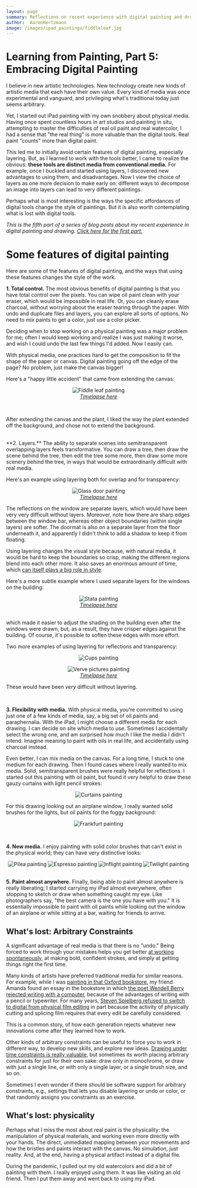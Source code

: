 ```yaml
---
layout: page
summary: Reflections on recent experience with digital painting and drawing
author:  AaronHertzmann
image: /images/ipad_paintings/fiddleleaf.jpg
---
```





# Learning from Painting, Part 5: Embracing Digital Painting


I believe in new artistic technologies. New technology create new kinds of artistic media that each have their own value. Every kind of media was once experimental and vanguard, and privileging what's traditional today just seems arbitrary. 

Yet, I started out iPad painting with my own snobbery about physical media.
Having once spent countless hours in art studios and painting in situ, attempting to master the difficulties of real oil paint and real watercolor, I had a sense that "the real thing" is more valuable than the digital tools. Real paint "counts" more than digital paint.

This led me to initially avoid certain features of digital painting, especially layering. But, as I learned to work with the tools better, I came to realize the obvious: **these tools are distinct media from conventional media.** For example, once I buckled and started using layers, I discovered new advantages to using them, and disadvantages. Now I view the choice of layers as one more decision to make early on: different ways to decompose an image into layers can lead to very different paintings.

Perhaps what is most interesting is the ways the specific affordances of digital tools change the style of paintings.  But it is also worth contemplating what is lost with digital tools.

*This is the fifth part of a series of blog posts about my recent experience in digital painting and drawing. [Click here for the first part.](/2020/10/05/art-is-a-process.html)*  


Some features of digital painting
===

Here are some of the features of digital painting, and the ways that using these features changes the style of the work.

**1. Total control.** 
The most obvious benefits of digital painting is that you have total control over the pixels. You can wipe oil paint clean with your eraser, which would be impossible in real life. Or, you can cleanly erase charcoal, without worrying about the eraser tearing through the paper.  With undo and duplicate files and layers, you can explore all sorts of options.   No need to mix paints to get a color, just use a color picker.

Deciding when to stop working on a physical painting was a major problem for me; often I would keep working and realize I was just making it worse, and wish I could undo the last few things I'd added. Now I easily can.

With physical media, one practices hard to get the composition to fit the shape of the paper or canvas. Digital painting going off the edge of the page? No problem, just make the canvas bigger!

Here's a "happy little accident" that came from extending the canvas:

<center>
<figure>
<img src="../../../images/ipad_paintings/fiddleleaf.jpg" alt="Fiddle leaf painting">
<figcaption align="center"><I>
<a href="https://www.instagram.com/p/B7lkjXip-g5/">Timelapse here</a>
</I></figcaption>
</figure>
</center>
<br>

After extending the canvas and the plant, I liked the way the plant  extended off the background, and chose not to extend the background.

<BR>
**2. Layers.**
The ability to separate scenes into semitransparent overlapping layers feels transformative. You can draw a tree, then draw the scene behind the tree, then edit the tree some more, then draw some more scenery behind the tree, in ways that would be extraordinarily difficult with real media. 

Here's an example using layering both for overlap and for transparency:
<center>
<figure>
<img src="../../../images/ipad_paintings/glassdoor.jpg" alt="Glass door painting">
<figcaption align="center"><I>
<a href="https://www.instagram.com/p/B9wxiwfpl7S/">Timelapse here</a>
</I></figcaption>
</figure>
</center>
The reflections on the window are separate layers, which would have been very very difficult without layers.  Moreover, note how there are sharp edges between the window bar, whereas other object boundaries (within single layers) are softer. The doormat is also on a separate layer from the floor underneath it, and apparently I didn't think to add a shadow to keep it from floating.

Using layering changes the visual style because, with natural media, it would be hard to keep the boundaries so crisp, making the different regions blend into each other more. It also saves an enormous amount of time, which [can itself plays a big role in style](/2020/10/26/time-and-speed.html).

Here's a more subtle example where I used separate layers for the windows on the building:
<center>
<figure>
<img src="../../../images/ipad_paintings/stata.jpg" alt="Stata painting">
<figcaption align="center"><I>
<a href="https://www.instagram.com/p/B5QI2LsJzF9/">Timelapse here</a>
</I></figcaption>
</figure>
</center>
<br>
which made it easier to adjust the shading on the building even after the windows were drawn, but, as a result, they have crisper edges against the building. Of course, it's possible to soften these edges with more effort.


Two more examples of using layering for reflections and transparency:
<center>
<figure>
<img src="../../../images/ipad_paintings/cups.jpg" alt="Cups painting">
</figure>
</center>


<center>
<figure>
<img src="../../../images/ipad_paintings/verve_pix.jpg" alt="Verve pictures painting">
<figcaption align="center"><I>
<a href="https://www.instagram.com/p/B7oRDebJFyg/">Timelapse here</a>
</I></figcaption>
</figure>
</center>



These would have been *very* difficult without layering.

<BR>

**3. Flexibility with media.**
With physical media, you're committed to using just one of a few kinds of media, say,  a big set of oil paints and paraphernalia. With the iPad, I might choose a different media for each drawing. I can decide on site which media to use. Sometimes I accidentally select the wrong one, and am surprised how much I like the media I didn't intend. Imagine meaning to paint with oils in real life, and accidentally using charcoal instead.

Even better, I can mix media on the canvas. For a long time, I stuck to one medium for each drawing. Then I found cases where I really wanted to mix media. Solid, semitransparent brushes were really helpful for reflections. I started out this painting with oil paint, but found it very helpful to draw these gauzy curtains with light pencil strokes:

<center>
<figure>
<img src="../../../images/ipad_paintings/curtains.jpg" alt="Curtains painting">
</figure>
</center>

For this drawing looking out an airplane window, I really wanted solid brushes for the lights, but oil paints for the foggy background:

<center>
<figure>
<img src="../../../images/ipad_paintings/frankfurt.jpg" alt="Frankfurt painting">
</figure>
</center>

<BR>

**4. New media.**
I enjoy painting with solid color brushes that can't exist in the physical world; they can have very distinctive looks:

<center>
<img src="../../../images/ipad_paintings/pilea_flat.jpg" alt="Pilea painting">
<img src="../../../images/ipad_paintings/espresso_verve.jpg" alt="Espresso painting">
<img src="../../../images/ipad_paintings/inflight.jpg" alt="Inflight painting">
<img src="../../../images/ipad_paintings/twilight.jpg" alt="Twilight painting">
</center>

<br>

**5. Paint almost anywhere.**
Finally, being able to paint almost anywhere is really liberating; I started carrying my iPad almost everywhere, often stopping to sketch or draw when something caught my eye. Like photographers say, "the best camera is the one you have with you." It is essentially impossible to paint with oil paints while looking out the window of an airplane or while sitting at a bar, waiting for friends to arrive.



What's lost: Arbitrary Constraints
---

A significant advantage of real media is that there is no "undo." Being forced to work through your mistakes helps you get better [at working spontaneously](/2020/10/26/time-and-speed.html), at making bold, confident strokes, and simply at getting things right the first time.

Many kinds of artists have preferred traditional media for similar reasons. For example, while I was [painting in that Oxford bookstore](https://www.instagram.com/p/B5MZ1p-pcKb/), my  friend Amanda found an essay in the bookstore in which [the poet Wendell Berry rejected  writing with a computer](http://classes.matthewjbrown.net/teaching-files/philtech/berry-computer.pdf), because of the advantages of writing with a pencil or typewriter. For many years, [Steven Spielberg refused to switch to digital from physical film editing](https://cinemontage.org/michael-kahn-steven-spielberg-digital/) in part because the activity of physically cutting and splicing film requires that every edit be carefully considered. 

This is a common story, of how each generation rejects whatever new innovations come after they learned how to work.

Other kinds of arbitrary constraints can be useful to force you to  work in different way, to develop new skills, and explore new ideas.
[Drawing under time constraints is really valuable](/2020/10/26/time-and-speed.html), but sometimes its worth placing arbitrary constraints for just for their own sake: draw only in monochrome, or draw with just a single line, or with only a single layer, or a single brush size, and so on. 

Sometimes I even wonder if there should be software support for arbitrary constraints, e.g., settings that lets you disable layering or undo or color, or that randomly assigns you constraints as an exercise.


What's lost: physicality
---

Perhaps what I miss the most about real paint is the physicality: the manipulation of physical materials, and working even more directly with your hands. The direct, unmediated mapping between your movements and how the bristles and paints interact with the canvas. No simulation, just reality. And, at the end, having a physical artifact instead of a digital file.

During the pandemic, I pulled out my old watercolors and did a bit of painting with them. I really enjoyed using them. It was like visiting an old friend. Then I put them away and went back to using my iPad.


